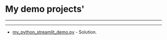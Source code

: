 # My demo projects'

<hr>

<hr>

- [my_python_streamlit_demo.py](https://github.com/MarynaSnl/my_demo_proj/blob/main/my_python_streamlit_demo.py) - Solution.



